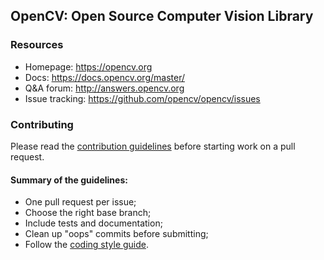 ## OpenCV: Open Source Computer Vision Library

### Resources
* Homepage: <https://opencv.org>
* Docs: <https://docs.opencv.org/master/>
* Q&A forum: <http://answers.opencv.org>
* Issue tracking: <https://github.com/opencv/opencv/issues>

### Contributing
Please read the [contribution guidelines](https://github.com/opencv/opencv/wiki/How_to_contribute) before starting work on a pull request.

#### Summary of the guidelines:
* One pull request per issue;
* Choose the right base branch;
* Include tests and documentation;
* Clean up "oops" commits before submitting;
* Follow the [coding style guide](https://github.com/opencv/opencv/wiki/Coding_Style_Guide).
